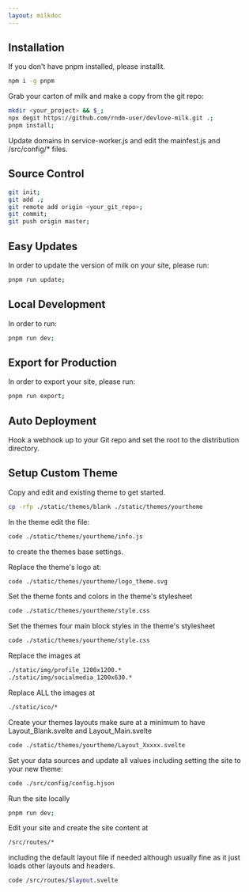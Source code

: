 ```yaml
---
layout: milkdoc
---
```


## Installation

If you don't have pnpm installed, please installit.

```zsh
npm i -g pnpm
```

Grab your carton of milk and make a copy from the git repo:

```zsh
mkdir <your_project> && $_;
npx degit https://github.com/rndm-user/devlove-milk.git .;
pnpm install;
```

Update domains in service-worker.js and edit the mainfest.js and /src/config/* files.

## Source Control

```zsh
git init;
git add .;
git remote add origin <your_git_repo>;
git commit;
git push origin master;
```

## Easy Updates

In order to update the version of milk on your site, please run:

```zsh
pnpm run update;
```

## Local Development

In order to run:

```zsh
pnpm run dev;
```

## Export for Production

In order to export your site, please run:

```zsh
pnpm run export;
```

## Auto Deployment

Hook a webhook up to your Git repo and set the root to the distribution directory.

## Setup Custom Theme

Copy and edit and existing theme to get started.

```zsh
cp -rfp ./static/themes/blank ./static/themes/yourtheme
```

In the theme edit the file:

```zsh
code ./static/themes/yourtheme/info.js
```

to create the themes base settings.

Replace the theme's logo at:

```zsh
code ./static/themes/yourtheme/logo_theme.svg
```

Set the theme fonts and colors in the theme's stylesheet

```zsh
code ./static/themes/yourtheme/style.css
```

Set the themes four main block styles in the theme's stylesheet

```zsh
code ./static/themes/yourtheme/style.css
```

Replace the images at

```zsh
./static/img/profile_1200x1200.*
./static/img/socialmedia_1200x630.*
```

Replace ALL the images at

```zsh
./static/ico/*
```

Create your themes layouts make sure at a minimum to have Layout_Blank.svelte and Layout_Main.svelte

```zsh
code ./static/themes/yourtheme/Layout_Xxxxx.svelte
```

Set your data sources and update all values including setting the site to your new theme:

```zsh
code ./src/config/config.hjson
```

Run the site locally

```zsh
pnpm run dev;
```

Edit your site and create the site content at

```zsh
/src/routes/*
```

including the default layout file if needed although usually fine as it just loads other layouts and headers.

```zsh
code /src/routes/$layout.svelte
```
